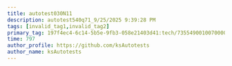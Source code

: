 ```yaml
---
title: autotest030N11
description: autotest540q71_9/25/2025 9:39:28 PM
tags: [invalid_tag1,invalid_tag2]
primary_tag: 197f4ec4-6c14-5b5e-9fb3-058e21403d41:tech/73554900100700000996/67838200100800006287
time: 797
author_profile: https://github.com/ksAutotests
author_name: ksAutotests
---
```

